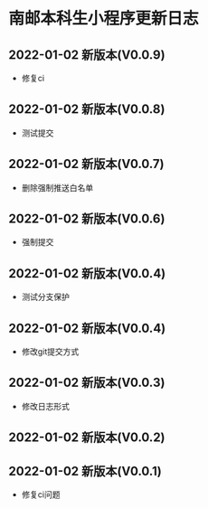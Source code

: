 # 南邮本科生小程序更新日志

## 2022-01-02 新版本(V0.0.9)

* 修复ci


## 2022-01-02 新版本(V0.0.8)

* 测试提交


## 2022-01-02 新版本(V0.0.7)

* 删除强制推送白名单


## 2022-01-02 新版本(V0.0.6)

* 强制提交


## 2022-01-02 新版本(V0.0.4)

* 测试分支保护


## 2022-01-02 新版本(V0.0.4)

* 修改git提交方式


## 2022-01-02 新版本(V0.0.3)

* 修改日志形式


## 2022-01-02 新版本(V0.0.2)



## 2022-01-02 新版本(V0.0.1)

* 修复ci问题








